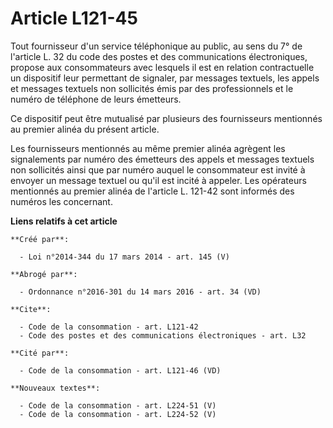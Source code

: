 # Article L121-45

Tout fournisseur d'un service téléphonique au public, au sens du 7° de l'article L. 32 du code des postes et des
communications électroniques, propose aux consommateurs avec lesquels il est en relation contractuelle un dispositif leur
permettant de signaler, par messages textuels, les appels et messages textuels non sollicités émis par des professionnels et
le numéro de téléphone de leurs émetteurs. 

Ce dispositif peut être mutualisé par plusieurs des fournisseurs mentionnés au premier alinéa du présent article. 

Les fournisseurs mentionnés au même premier alinéa agrègent les signalements par numéro des émetteurs des appels et messages
textuels non sollicités ainsi que par numéro auquel le consommateur est invité à envoyer un message textuel ou qu'il est
incité à appeler. Les opérateurs mentionnés au premier alinéa de l'article L. 121-42 sont informés des numéros les
concernant.

**Liens relatifs à cet article**

	**Créé par**:

	  - Loi n°2014-344 du 17 mars 2014 - art. 145 (V)

	**Abrogé par**:

	  - Ordonnance n°2016-301 du 14 mars 2016 - art. 34 (VD)

	**Cite**:

	  - Code de la consommation - art. L121-42
	  - Code des postes et des communications électroniques - art. L32

	**Cité par**:

	  - Code de la consommation - art. L121-46 (VD)

	**Nouveaux textes**:

	  - Code de la consommation - art. L224-51 (V)
	  - Code de la consommation - art. L224-52 (V)
